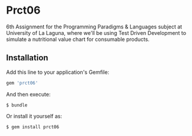 # Prct06

6th Assignment for the Programming Paradigms & Languages subject at University of La Laguna, where we'll be using Test Driven Development to simulate a nutritional value chart for consumable products.   

## Installation

Add this line to your application's Gemfile:

```ruby
gem 'prct06'
```

And then execute:

    $ bundle

Or install it yourself as:

    $ gem install prct06

